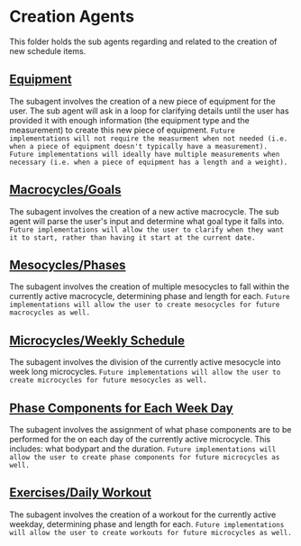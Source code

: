 # Creation Agents

This folder holds the sub agents regarding and related to the creation of new schedule items. 

## [Equipment](equipment/)

The subagent involves the creation of a new piece of equipment for the user. The sub agent will ask in a loop for clarifying details until the user has provided it with enough information (the equipment type and the measurement) to create this new piece of equipment. `Future implementations will not require the measurment when not needed (i.e. when a piece of equipment doesn't typically have a measurement). Future implementations will ideally have multiple measurements when necessary (i.e. when a piece of equipment has a length and a weight).`

## [Macrocycles/Goals](macrocycles/)

The subagent involves the creation of a new active macrocycle. The sub agent will parse the user's input and determine what goal type it falls into. `Future implementations will allow the user to clarify when they want it to start, rather than having it start at the current date.`

## [Mesocycles/Phases](mesocycles/)

The subagent involves the creation of multiple mesocycles to fall within the currently active macrocycle, determining phase and length for each. `Future implementations will allow the user to create mesocycles for future macrocycles as well.`

## [Microcycles/Weekly Schedule](microcycles/)

The subagent involves the division of the currently active mesocycle into week long microcycles. `Future implementations will allow the user to create microcycles for future mesocycles as well.`

## [Phase Components for Each Week Day](phase_components/)

The subagent involves the assignment of what phase components are to be performed for the on each day of the currently active microcycle. This includes: what bodypart and the duration. `Future implementations will allow the user to create phase components for future microcycles as well.`

## [Exercises/Daily Workout](workout_schedule/)

The subagent involves the creation of a workout for the currently active weekday, determining phase and length for each. `Future implementations will allow the user to create workouts for future microcycles as well.`